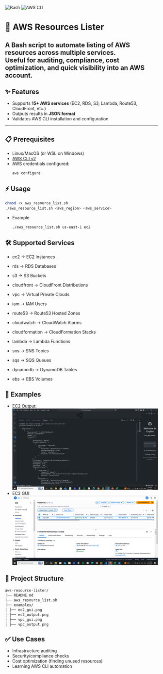 ![Bash](https://img.shields.io/badge/shell-bash-green)
![AWS CLI](https://img.shields.io/badge/AWS-CLI-orange)

# 🚀 AWS Resources Lister 
A **Bash script** to automate listing of AWS resources across multiple services.  
Useful for auditing, compliance, cost optimization, and quick visibility into an AWS account.
---
## ✨ Features
- Supports **15+ AWS services** (EC2, RDS, S3, Lambda, Route53, CloudFront, etc.)
- Outputs results in **JSON format**
- Validates AWS CLI installation and configuration
---
## 📋 Prerequisites
- Linux/MacOS (or WSL on Windows)
- [AWS CLI v2](https://docs.aws.amazon.com/cli/latest/userguide/install-cliv2.html)
- AWS credentials configured:
  ```bash
  aws configure
  ```
## ⚡ Usage
   ```bash
   chmod +x aws_resource_list.sh
   ./aws_resource_list.sh <aws_region> <aws_service>
   ```
- Example
   ```bash
   ./aws_resource_list.sh us-east-1 ec2
   ```
## 🛠 Supported Services
- ec2 → EC2 Instances

- rds → RDS Databases

- s3 → S3 Buckets

- cloudfront → CloudFront Distributions

- vpc → Virtual Private Clouds

- iam → IAM Users

- route53 → Route53 Hosted Zones

- cloudwatch → CloudWatch Alarms

- cloudformation → CloudFormation Stacks

- lambda → Lambda Functions

- sns → SNS Topics

- sqs → SQS Queues

- dynamodb → DynamoDB Tables

- ebs → EBS Volumes

## 📸 Examples
- EC2 Output:
![](examples/ec2_output.png)
- EC2 GUI:
![](examples/ec2_gui.png)

## 📂 Project Structure
```text
aws-resource-lister/
│── README.md
│── aws_resource_list.sh 
│── examples/
│ ├── ec2_gui.png
│ ├── ec2_output.png
│ ├── vpc_gui.png
│ ├── vpc_output.png
```
## ✅ Use Cases
- Infrastructure auditing
- Security/compliance checks
- Cost optimization (finding unused resources)
- Learning AWS CLI automation











   
